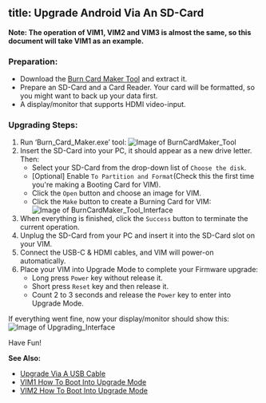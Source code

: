 title:  Upgrade Android Via An SD-Card
---

**Note: The operation of VIM1, VIM2 and VIM3 is almost the same, so this document will take VIM1 as an example.**

### Preparation:

* Download the [Burn Card Maker Tool](https://dl.khadas.com/Tools/Burn_card_maker_V2.0.2_20150617_en.7z) and extract it.
* Prepare an SD-Card and a Card Reader. Your card will be formatted, so you might want to back up your data first.
* A display/monitor that supports HDMI video-input.

### Upgrading Steps:
1. Run ‘Burn_Card_Maker.exe’ tool:
	![Image of BurnCardMaker_Tool](/images/vim1/BurnCardMaker_Tool.png)
2. Insert the SD-Card into your PC, it should appear as a new drive letter. Then:
	* Select your SD-Card from the drop-down list of `Choose the disk`.
	* [Optional] Enable `To Partition and Format`(Check this the first time you're making a Booting Card for VIM).
	* Click the `Open` button and choose an image for VIM.
	* Click the `Make` button to create a Burning Card for VIM:
	![Image of BurnCardMaker_Tool_Interface](/images/vim1/BurnCardMaker_Tool_Interface.png)
3. When everything is finished, click the `Success` button to terminate the current operation.
4. Unplug the SD-Card from your PC and insert it into the SD-Card slot on your VIM.
5. Connect the USB-C & HDMI cables, and VIM will power-on automatically.
6. Place your VIM into Upgrade Mode to complete your Firmware upgrade:
	* Long press `Power` key without release it.
	* Short press `Reset` key and then release it.
	* Count 2 to 3 seconds and release the `Power` key to enter into Upgrade Mode.

If everything went fine, now your display/monitor should show this:
![Image of Upgrading_Interface](/images/vim1/Upgrading_interface.png)

Have Fun!

**See Also:**

* [Upgrade Via A USB Cable](/vim1/UpgradeViaUSBCable.html)
* [VIM1 How To Boot Into Upgrade Mode](/vim1/HowtoBootIntoUpgradeMode.html)
* [VIM2 How To Boot Into Upgrade Mode](/vim2/HowtoBootIntoUpgradeMode.html)
